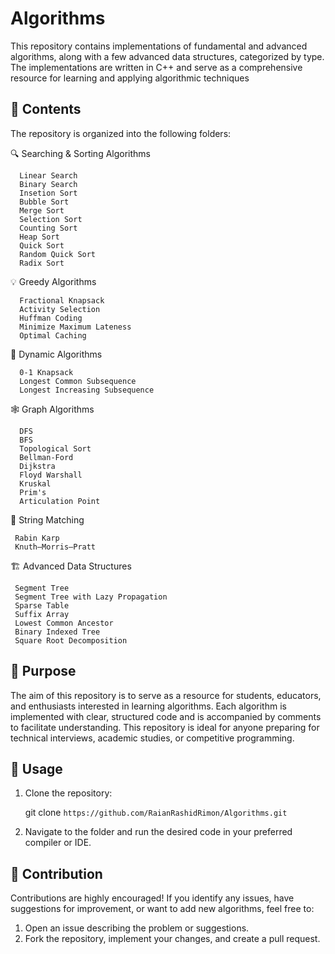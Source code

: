 # Algorithms
This repository contains implementations of fundamental and advanced algorithms, along with a few advanced data structures, categorized by type. The implementations are written in C++ and serve as a comprehensive resource for learning and applying algorithmic techniques
## 📂 Contents
The repository is organized into the following folders:

 🔍 Searching & Sorting Algorithms

      Linear Search
      Binary Search
      Insetion Sort
      Bubble Sort
      Merge Sort
      Selection Sort
      Counting Sort
      Heap Sort
      Quick Sort
      Random Quick Sort
      Radix Sort

 💡 Greedy Algorithms
    
      Fractional Knapsack
      Activity Selection 
      Huffman Coding
      Minimize Maximum Lateness
      Optimal Caching
      
 🔄 Dynamic Algorithms
 
      0-1 Knapsack
      Longest Common Subsequence 
      Longest Increasing Subsequence 
      
 🕸️ Graph Algorithms
 
      DFS
      BFS
      Topological Sort
      Bellman-Ford
      Dijkstra
      Floyd Warshall
      Kruskal
      Prim's
      Articulation Point
 
 🧵 String Matching

     Rabin Karp
     Knuth–Morris–Pratt

 🏗️ Advanced Data Structures
 
     Segment Tree
     Segment Tree with Lazy Propagation
     Sparse Table
     Suffix Array
     Lowest Common Ancestor
     Binary Indexed Tree
     Square Root Decomposition
 
## 🎯 Purpose 
The aim of this repository is to serve as a resource for students, educators, and enthusiasts interested in learning algorithms. Each algorithm is implemented with clear, structured code and is accompanied by comments to facilitate understanding. This repository is ideal for anyone preparing for technical interviews, academic studies, or competitive programming.
## 🚀 Usage
1. Clone the repository:
   
   git clone `https://github.com/RaianRashidRimon/Algorithms.git`
2. Navigate to the folder and run the desired code in your preferred compiler or IDE.

## 🤝 Contribution
Contributions are highly encouraged! If you identify any issues, have suggestions for improvement, or want to add new algorithms, feel free to:
1. Open an issue describing the problem or suggestions.
2. Fork the repository, implement your changes, and create a pull request. 
